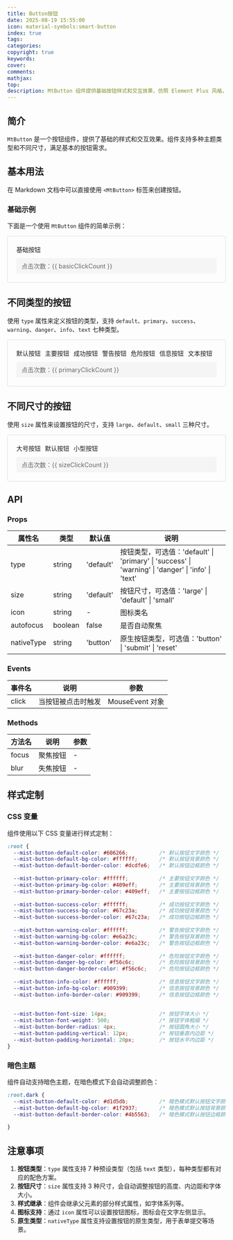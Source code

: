 ```yaml
---
title: Button按钮
date: 2025-08-19 15:55:00
icon: material-symbols:smart-button
index: true
tags:
categories:
copyright: true
keywords:
cover:
comments:
mathjax:
top:
description: MtButton 组件提供基础按钮样式和交互效果，仿照 Element Plus 风格，支持不同主题和尺寸
---
```


<script setup>
import { MtButton } from "vitepress-theme-mist"
import { ref } from 'vue'

// 基础示例
const basicClickCount = ref(0)
const handleBasicClick = () => {
  basicClickCount.value++
}

// 不同类型示例
const primaryClickCount = ref(0)
const handlePrimaryClick = () => {
  primaryClickCount.value++
}

// 不同尺寸示例
const sizeClickCount = ref(0)
const handleSizeClick = () => {
  sizeClickCount.value++
}

</script>

<!-- more -->

## 简介

`MtButton` 是一个按钮组件，提供了基础的样式和交互效果。组件支持多种主题类型和不同尺寸，满足基本的按钮需求。

## 基本用法

在 Markdown 文档中可以直接使用 `<MtButton>` 标签来创建按钮。

### 基础示例

下面是一个使用 `MtButton` 组件的简单示例：

<div class="preview-container">
  <MtButton @click="handleBasicClick">基础按钮</MtButton>
  <div class="value-display">点击次数：{{ basicClickCount }}</div>
</div>

## 不同类型的按钮

使用 `type` 属性来定义按钮的类型，支持 `default`、`primary`、`success`、`warning`、`danger`、`info`、`text` 七种类型。

<div class="preview-container">
  <div style="display: flex; gap: 10px; flex-wrap: wrap;">
    <MtButton @click="handlePrimaryClick">默认按钮</MtButton>
    <MtButton type="primary" @click="handlePrimaryClick">主要按钮</MtButton>
    <MtButton type="success" @click="handlePrimaryClick">成功按钮</MtButton>
    <MtButton type="warning" @click="handlePrimaryClick">警告按钮</MtButton>
    <MtButton type="danger" @click="handlePrimaryClick">危险按钮</MtButton>
    <MtButton type="info" @click="handlePrimaryClick">信息按钮</MtButton>
    <MtButton type="text" @click="handlePrimaryClick">文本按钮</MtButton>
  </div>
  <div class="value-display">点击次数：{{ primaryClickCount }}</div>
</div>

## 不同尺寸的按钮

使用 `size` 属性来设置按钮的尺寸，支持 `large`、`default`、`small` 三种尺寸。

<div class="preview-container">
  <div style="display: flex; align-items: center; gap: 10px; flex-wrap: wrap;">
    <MtButton size="large" @click="handleSizeClick">大号按钮</MtButton>
    <MtButton size="default" @click="handleSizeClick">默认按钮</MtButton>
    <MtButton size="small" @click="handleSizeClick">小型按钮</MtButton>
  </div>
  <div class="value-display">点击次数：{{ sizeClickCount }}</div>
</div>


## API

### Props

| 属性名 | 类型 | 默认值 | 说明 |
|--------|------|--------|------|
| type | string | 'default' | 按钮类型，可选值：'default' \| 'primary' \| 'success' \| 'warning' \| 'danger' \| 'info' \| 'text' |
| size | string | 'default' | 按钮尺寸，可选值：'large' \| 'default' \| 'small' |
| icon | string | - | 图标类名 |
| autofocus | boolean | false | 是否自动聚焦 |
| nativeType | string | 'button' | 原生按钮类型，可选值：'button' \| 'submit' \| 'reset' |

### Events

| 事件名 | 说明 | 参数 |
|--------|------|------|
| click | 当按钮被点击时触发 | MouseEvent 对象 |

### Methods

| 方法名 | 说明 | 参数 |
|--------|------|------|
| focus | 聚焦按钮 | - |
| blur | 失焦按钮 | - |

## 样式定制

### CSS 变量

组件使用以下 CSS 变量进行样式定制：

```css
:root {
  --mist-button-default-color: #606266;          /* 默认按钮文字颜色 */
  --mist-button-default-bg-color: #ffffff;       /* 默认按钮背景颜色 */
  --mist-button-default-border-color: #dcdfe6;   /* 默认按钮边框颜色 */
  
  --mist-button-primary-color: #ffffff;          /* 主要按钮文字颜色 */
  --mist-button-primary-bg-color: #409eff;       /* 主要按钮背景颜色 */
  --mist-button-primary-border-color: #409eff;   /* 主要按钮边框颜色 */
  
  --mist-button-success-color: #ffffff;          /* 成功按钮文字颜色 */
  --mist-button-success-bg-color: #67c23a;       /* 成功按钮背景颜色 */
  --mist-button-success-border-color: #67c23a;   /* 成功按钮边框颜色 */
  
  --mist-button-warning-color: #ffffff;          /* 警告按钮文字颜色 */
  --mist-button-warning-bg-color: #e6a23c;       /* 警告按钮背景颜色 */
  --mist-button-warning-border-color: #e6a23c;   /* 警告按钮边框颜色 */
  
  --mist-button-danger-color: #ffffff;           /* 危险按钮文字颜色 */
  --mist-button-danger-bg-color: #f56c6c;        /* 危险按钮背景颜色 */
  --mist-button-danger-border-color: #f56c6c;    /* 危险按钮边框颜色 */
  
  --mist-button-info-color: #ffffff;             /* 信息按钮文字颜色 */
  --mist-button-info-bg-color: #909399;          /* 信息按钮背景颜色 */
  --mist-button-info-border-color: #909399;      /* 信息按钮边框颜色 */
  
  
  --mist-button-font-size: 14px;                 /* 按钮字体大小 */
  --mist-button-font-weight: 500;                /* 按钮字体粗细 */
  --mist-button-border-radius: 4px;              /* 按钮圆角大小 */
  --mist-button-padding-vertical: 12px;          /* 按钮垂直内边距 */
  --mist-button-padding-horizontal: 20px;        /* 按钮水平内边距 */
}
```

### 暗色主题

组件自动支持暗色主题，在暗色模式下会自动调整颜色：

```css
:root.dark {
  --mist-button-default-color: #d1d5db;          /* 暗色模式默认按钮文字颜色 */
  --mist-button-default-bg-color: #1f2937;       /* 暗色模式默认按钮背景颜色 */
  --mist-button-default-border-color: #4b5563;   /* 暗色模式默认按钮边框颜色 */
  
}
```

## 注意事项

1. **按钮类型**：`type` 属性支持 7 种预设类型（包括 `text` 类型），每种类型都有对应的配色方案。
2. **按钮尺寸**：`size` 属性支持 3 种尺寸，会自动调整按钮的高度、内边距和字体大小。
3. **样式继承**：组件会继承父元素的部分样式属性，如字体系列等。
4. **图标支持**：通过 `icon` 属性可以设置按钮图标，图标会在文字左侧显示。
5. **原生类型**：`nativeType` 属性支持设置按钮的原生类型，用于表单提交等场景。

<style scoped>
.preview-container {
  padding: 20px;
  border: 1px solid #ddd;
  border-radius: 4px;
  margin-bottom: 20px;
}

.value-display {
  margin-top: 10px;
  padding: 8px 12px;
  background-color: #f5f5f5;
  border-radius: 4px;
  font-size: 14px;
  color: #666;
}
</style>
